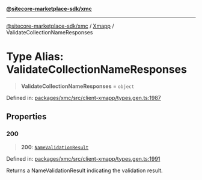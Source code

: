 [**@sitecore-marketplace-sdk/xmc**](../../../../README.md)

***

[@sitecore-marketplace-sdk/xmc](../../../../README.md) / [Xmapp](../README.md) / ValidateCollectionNameResponses

# Type Alias: ValidateCollectionNameResponses

> **ValidateCollectionNameResponses** = `object`

Defined in: [packages/xmc/src/client-xmapp/types.gen.ts:1987](https://github.com/Sitecore/marketplace-sdk/blob/main/packages/xmc/src/client-xmapp/types.gen.ts#L1987)

## Properties

### 200

> **200**: [`NameValidationResult`](NameValidationResult.md)

Defined in: [packages/xmc/src/client-xmapp/types.gen.ts:1991](https://github.com/Sitecore/marketplace-sdk/blob/main/packages/xmc/src/client-xmapp/types.gen.ts#L1991)

Returns a NameValidationResult indicating the validation result.
